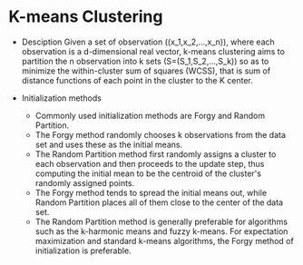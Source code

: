 # K-means Clustering
* Desciption
Given a set of observation \((x_1,x_2,...,x_n)\), where each observation is a d-dimensional real vector, k-means clustering aims to partition the n observation into k sets \(S=(S_1,S_2,...,S_k)\) so as to minimize the within-cluster sum of squares (WCSS), that is sum of distance functions of each point in the cluster to the K center.


* Initialization methods
	- Commonly used initialization methods are Forgy and Random Partition.
	- The Forgy method randomly chooses k observations from the data set and uses these as the initial means. 
	- The Random Partition method first randomly assigns a cluster to each observation and then proceeds to the update step, thus computing the initial mean to be the centroid of the cluster's randomly assigned points. 
	- The Forgy method tends to spread the initial means out, while Random Partition places all of them close to the center of the data set. 
	- The Random Partition method is generally preferable for algorithms such as the k-harmonic means and fuzzy k-means. For expectation maximization and standard k-means algorithms, the Forgy method of initialization is preferable.
